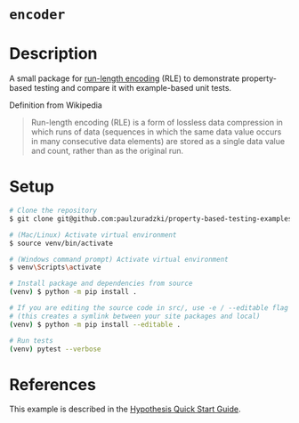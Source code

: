 # `encoder`

# Description

A small package for [run-length encoding](https://en.wikipedia.org/wiki/Run-length_encoding) (RLE) to demonstrate property-based testing and compare it with example-based unit tests.

Definition from Wikipedia
> Run-length encoding (RLE) is a form of lossless data compression in which runs of data (sequences in which the same data value occurs in many consecutive data elements) are stored as a single data value and count, rather than as the original run.

# Setup

```bash
# Clone the repository
$ git clone git@github.com:paulzuradzki/property-based-testing-examples.git

# (Mac/Linux) Activate virtual environment
$ source venv/bin/activate

# (Windows command prompt) Activate virtual environment
$ venv\Scripts\activate

# Install package and dependencies from source
(venv) $ python -m pip install .

# If you are editing the source code in src/, use -e / --editable flag
# (this creates a symlink between your site packages and local)
(venv) $ python -m pip install --editable .

# Run tests
(venv) pytest --verbose
```

# References

This example is described in the [Hypothesis Quick Start Guide](https://hypothesis.readthedocs.io/en/latest/quickstart.html).

